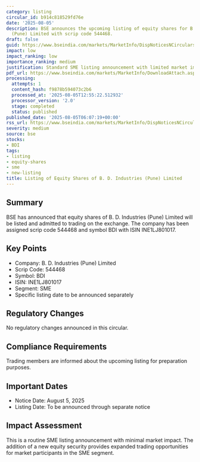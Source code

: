 ```yaml
---
category: listing
circular_id: b914c818529fd76e
date: '2025-08-05'
description: BSE announces the upcoming listing of equity shares for B. D. Industries
  (Pune) Limited with scrip code 544468.
draft: false
guid: https://www.bseindia.com/markets/MarketInfo/DispNoticesNCirculars.aspx?Noticeid={BD06C1C5-B367-4DC2-B66C-7C18814A7443}&noticeno=20250805-2&dt=08/05/2025&icount=2&totcount=32&flag=0
impact: low
impact_ranking: low
importance_ranking: medium
justification: Standard SME listing announcement with limited market impact
pdf_url: https://www.bseindia.com/markets/MarketInfo/DownloadAttach.aspx?id=20250805-2&attachedId=
processing:
  attempts: 1
  content_hash: f9878b594073c2b6
  processed_at: '2025-08-05T12:55:22.512932'
  processor_version: '2.0'
  stage: completed
  status: published
published_date: '2025-08-05T06:07:19+00:00'
rss_url: https://www.bseindia.com/markets/MarketInfo/DispNoticesNCirculars.aspx?Noticeid={BD06C1C5-B367-4DC2-B66C-7C18814A7443}&noticeno=20250805-2&dt=08/05/2025&icount=2&totcount=32&flag=0
severity: medium
source: bse
stocks:
- BDI
tags:
- listing
- equity-shares
- sme
- new-listing
title: Listing of Equity Shares of B. D. Industries (Pune) Limited
---
```


## Summary

BSE has announced that equity shares of B. D. Industries (Pune) Limited will be listed and admitted to trading on the exchange. The company has been assigned scrip code 544468 and symbol BDI with ISIN INE1LJ801017.

## Key Points

- Company: B. D. Industries (Pune) Limited
- Scrip Code: 544468
- Symbol: BDI
- ISIN: INE1LJ801017
- Segment: SME
- Specific listing date to be announced separately

## Regulatory Changes

No regulatory changes announced in this circular.

## Compliance Requirements

Trading members are informed about the upcoming listing for preparation purposes.

## Important Dates

- Notice Date: August 5, 2025
- Listing Date: To be announced through separate notice

## Impact Assessment

This is a routine SME listing announcement with minimal market impact. The addition of a new equity security provides expanded trading opportunities for market participants in the SME segment.